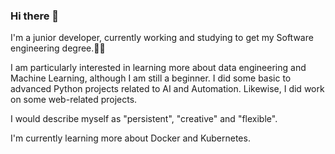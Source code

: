 ### Hi there 👋
I'm a junior developer, currently working and studying to get my Software engineering degree.👩‍💻​

I am particularly interested in learning more about data engineering and Machine Learning, although I am still a beginner. 
I did some basic to advanced Python projects related to AI and Automation. Likewise, I did work on some web-related projects.

I would describe myself as "persistent", "creative" and "flexible". 

I'm currently learning more about Docker and Kubernetes. 


<!--
**NourheneMdimagh/NourheneMdimagh** is a ✨ _particular_ ✨ repository because its `README.md` (this file) appears on your GitHub profile.

Here are some ideas to get you started:

- 🔭 I’m currently working on ...
- 🌱 I’m currently learning ...
- 👯 I’m looking to collaborate on ...
- 🤔 I’m looking for help with ...
- 💬 Ask me about ...
- 📫 How to reach me: ...
- 😄 Pronouns: ...
- ⚡ Fun fact: ...
-->
